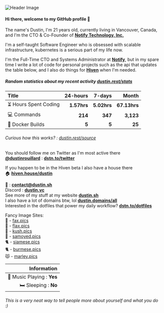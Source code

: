 ![Header Image](https://gcs.dustin.sh/u/cce17dd3c78b35a8.png)

#### Hi there, welcome to my GitHub profile 👋

The name's Dustin, I'm 21 years old, currently living in Vancouver, Canada, and I'm the CTO & Co-Founder of [**Notify Technology, Inc.**](https://notify.me) 

I'm a self-taught Software Engineer who is obsessed with scalable infrastructure, kubernetes is a serious part of my life now.

I'm the Full-Time CTO and Systems Administrator at [**Notify**](https://notify.me), but in my spare time I write a lot of code for personal projects such as the api that updates the table below, and I also do things for [**Hiven**](https://hiven.io) when I'm needed.

##### Random statistics about my recent activity [dustin.rest/stats](https://dustin.rest/stats)

| Title                                       |    24-hours |      7-days |        Month |
| :------------------------------------------ | ----------: | ----------: | -----------: |
| :hourglass_flowing_sand: Hours Spent Coding | **1.57hrs** | **5.02hrs** | **67.13hrs** |
| :computer: Commands                         |     **214** |     **347** |    **3,123** |
| :hammer: Docker Builds                      |       **5** |       **5** |       **25** |

###### Curious how this works? : [dustin.rest/source](https://dustin.rest/source)

You should follow me on Twitter as I'm most active there \
[**@dustinrouillard**](https://dstn.to/twitter) : [**dstn.to/twitter**](https://dstn.to/twitter)

If you happen to be in the Hiven beta I also have a house there \
:house: [**hiven.house/dustin**](https://hiven.house/dustin)

:email: : [**contact@dustin.sh**](mailto://contact@dustin.sh) \
Discord : [**dustin.vc**](https://dustin.vc) \
See more of my stuff at my website [**dustin.sh**](https://dustin.sh) \
I also have a lot of domains btw, lol [**dustin.domains/all**](https://dustin.domains/all) \
Interested in the dotfiles that power my daily workflow? [**dstn.to/dotfiles**](https://dstn.to/dotfiles)

Fancy Image Sites: \
📠  - [fax.pics](https://fax.pics) \
🌱  - [flax.pics](https://flax.pics) \
🍁  - [kush.pics](https://kush.pics) \
🐶  - [samoyed.pics](https://samoyed.pics) \
🐈  - [siamese.pics](https://siamese.pics) \
🐈  - [burmese.pics](https://burmese.pics) \
😾  - [marley.pics](https://marley.pics)


| Information                            |
| -------------------------------------: |
| :musical_note: Music Playing : **Yes** |
|                :bed: Sleeping : **No** |

###### This is a very neat way to tell people more about yourself and what you do :)
